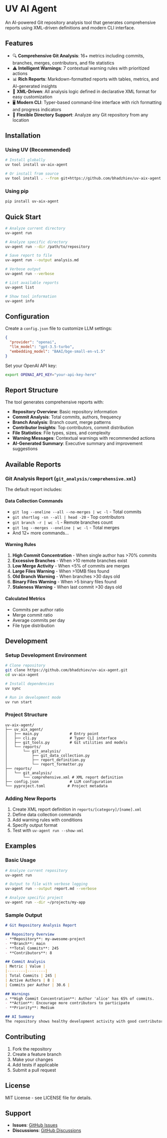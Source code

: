# UV AI Agent

An AI-powered Git repository analysis tool that generates comprehensive reports using XML-driven definitions and modern CLI interface.

## Features

- 🔍 **Comprehensive Git Analysis**: 16+ metrics including commits, branches, merges, contributors, and file statistics
- ⚠️ **Intelligent Warnings**: 7 contextual warning rules with prioritized actions
- 📊 **Rich Reports**: Markdown-formatted reports with tables, metrics, and AI-generated insights
- 🎯 **XML-Driven**: All analysis logic defined in declarative XML format for easy customization
- 🖥️ **Modern CLI**: Typer-based command-line interface with rich formatting and progress indicators
- 🔄 **Flexible Directory Support**: Analyze any Git repository from any location

## Installation

### Using UV (Recommended)

```bash
# Install globally
uv tool install uv-aix-agent

# Or install from source
uv tool install . --from git+https://github.com/bhadzhiev/uv-aix-agent.git
```

### Using pip

```bash
pip install uv-aix-agent
```

## Quick Start

```bash
# Analyze current directory
uv-agent run

# Analyze specific directory
uv-agent run --dir /path/to/repository

# Save report to file
uv-agent run --output analysis.md

# Verbose output
uv-agent run --verbose

# List available reports
uv-agent list

# Show tool information
uv-agent info
```

## Configuration

Create a `config.json` file to customize LLM settings:

```json
{
  "provider": "openai",
  "llm_model": "gpt-3.5-turbo",
  "embedding_model": "BAAI/bge-small-en-v1.5"
}
```

Set your OpenAI API key:

```bash
export OPENAI_API_KEY="your-api-key-here"
```

## Report Structure

The tool generates comprehensive reports with:

- **Repository Overview**: Basic repository information
- **Commit Analysis**: Total commits, authors, frequency
- **Branch Analysis**: Branch count, merge patterns
- **Contributor Insights**: Top contributors, commit distribution
- **File Statistics**: File types, sizes, and complexity
- **Warning Messages**: Contextual warnings with recommended actions
- **AI-Generated Summary**: Executive summary and improvement suggestions

## Available Reports

### Git Analysis Report (`git_analysis/comprehensive.xml`)

The default report includes:

#### Data Collection Commands
- `git log --oneline --all --no-merges | wc -l` - Total commits
- `git shortlog -sn --all | head -20` - Top contributors
- `git branch -r | wc -l` - Remote branches count
- `git log --merges --oneline | wc -l` - Total merges
- And 12+ more commands...

#### Warning Rules
1. **High Commit Concentration** - When single author has >70% commits
2. **Excessive Branches** - When >10 remote branches exist
3. **Low Merge Activity** - When <5% of commits are merges
4. **Large Files Warning** - When >10MB files found
5. **Old Branch Warning** - When branches >30 days old
6. **Binary Files Warning** - When >5 binary files found
7. **Staleness Warning** - When last commit >30 days old

#### Calculated Metrics
- Commits per author ratio
- Merge commit ratio
- Average commits per day
- File type distribution

## Development

### Setup Development Environment

```bash
# Clone repository
git clone https://github.com/bhadzhiev/uv-aix-agent.git
cd uv-aix-agent

# Install dependencies
uv sync

# Run in development mode
uv run start
```

### Project Structure

```
uv-aix-agent/
├── uv_aix_agent/
│   ├── main.py              # Entry point
│   ├── cli.py               # Typer CLI interface
│   ├── git_tools.py         # Git utilities and models
│   └── reports/
│       └── git_analysis/
│           ├── git_data_collection.py
│           ├── report_definition.py
│           └── report_formatter.py
├── reports/
│   └── git_analysis/
│       └── comprehensive.xml # XML report definition
├── config.json              # LLM configuration
└── pyproject.toml          # Project metadata
```

### Adding New Reports

1. Create XML report definition in `reports/[category]/[name].xml`
2. Define data collection commands
3. Add warning rules with conditions
4. Specify output format
5. Test with `uv-agent run --show-xml`

## Examples

### Basic Usage

```bash
# Analyze current repository
uv-agent run

# Output to file with verbose logging
uv-agent run --output report.md --verbose

# Analyze specific project
uv-agent run --dir ~/projects/my-app
```

### Sample Output

```markdown
# Git Repository Analysis Report

## Repository Overview
- **Repository**: my-awesome-project
- **Branch**: main
- **Total Commits**: 245
- **Contributors**: 8

## Commit Analysis
| Metric | Value |
|--------|--------|
| Total Commits | 245 |
| Active Authors | 8 |
| Commits per Author | 30.6 |

## Warnings
⚠️ **High Commit Concentration**: Author 'alice' has 65% of commits.
- **Action**: Encourage more contributors to participate
- **Priority**: Medium

## AI Summary
The repository shows healthy development activity with good contributor distribution...
```

## Contributing

1. Fork the repository
2. Create a feature branch
3. Make your changes
4. Add tests if applicable
5. Submit a pull request

## License

MIT License - see LICENSE file for details.

## Support

- **Issues**: [GitHub Issues](https://github.com/bhadzhiev/uv-aix-agent/issues)
- **Discussions**: [GitHub Discussions](https://github.com/bhadzhiev/uv-aix-agent/discussions)
